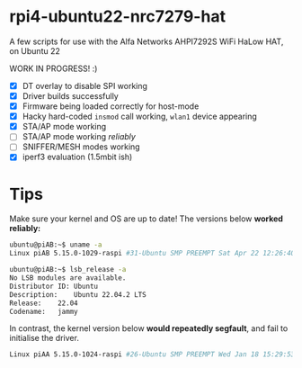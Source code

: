 # rpi4-ubuntu22-nrc7279-hat
A few scripts for use with the Alfa Networks AHPI7292S WiFi HaLow HAT, on Ubuntu 22

WORK IN PROGRESS! :)
 - [x] DT overlay to disable SPI working
 - [x] Driver builds successfully
 - [x] Firmware being loaded correctly for host-mode
 - [x] Hacky hard-coded `insmod` call working, `wlan1` device appearing
 - [x] STA/AP mode working
 - [ ] STA/AP mode working *reliably*
 - [ ] SNIFFER/MESH modes working
 - [x] iperf3 evaluation (1.5mbit ish)

# Tips
Make sure your kernel and OS are up to date!
The versions below **worked reliably:**

```bash
ubuntu@piAB:~$ uname -a
Linux piAB 5.15.0-1029-raspi #31-Ubuntu SMP PREEMPT Sat Apr 22 12:26:40 UTC 2023 aarch64 aarch64 aarch64 GNU/Linux

ubuntu@piAB:~$ lsb_release -a
No LSB modules are available.
Distributor ID:	Ubuntu
Description:	Ubuntu 22.04.2 LTS
Release:	22.04
Codename:	jammy
```

In contrast, the kernel version below **would repeatedly segfault**, and fail to initialise the driver.
```bash
Linux piAA 5.15.0-1024-raspi #26-Ubuntu SMP PREEMPT Wed Jan 18 15:29:53 UTC 2023 aarch64 aarch64 aarch64 GNU/Linux
```
